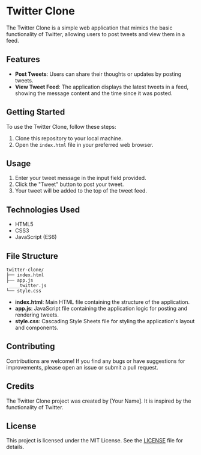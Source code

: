 # Twitter Clone

The Twitter Clone is a simple web application that mimics the basic functionality of Twitter, allowing users to post tweets and view them in a feed.

## Features

- **Post Tweets**: Users can share their thoughts or updates by posting tweets.
- **View Tweet Feed**: The application displays the latest tweets in a feed, showing the message content and the time since it was posted.

## Getting Started

To use the Twitter Clone, follow these steps:

1. Clone this repository to your local machine.
2. Open the `index.html` file in your preferred web browser.

## Usage

1. Enter your tweet message in the input field provided.
2. Click the "Tweet" button to post your tweet.
3. Your tweet will be added to the top of the tweet feed.

## Technologies Used

- HTML5
- CSS3
- JavaScript (ES6)

## File Structure
```
twitter-clone/
├── index.html
├── app.js
 ____twitter.js
└── style.css
```

- **index.html**: Main HTML file containing the structure of the application.
- **app.js**: JavaScript file containing the application logic for posting and rendering tweets.
- **style.css**: Cascading Style Sheets file for styling the application's layout and components.

## Contributing

Contributions are welcome! If you find any bugs or have suggestions for improvements, please open an issue or submit a pull request.

## Credits

The Twitter Clone project was created by [Your Name]. It is inspired by the functionality of Twitter.

## License

This project is licensed under the MIT License. See the [LICENSE](LICENSE) file for details.
